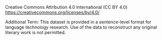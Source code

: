 Creative Commons Attribution 4.0 International (CC BY 4.0)
https://creativecommons.org/licenses/by/4.0/

Additional Term:
This dataset is provided in a sentence-level format for language technology research. Use of the data to reconstruct any original literary work is not permitted.
